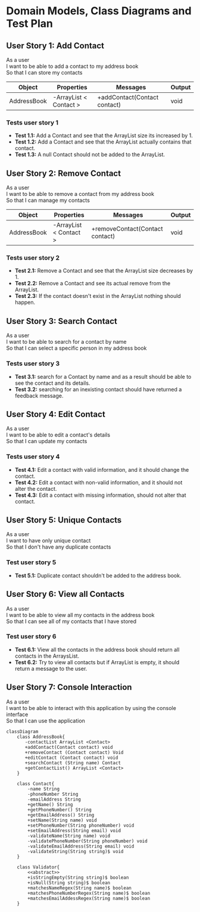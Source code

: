 # Domain Models, Class Diagrams and Test Plan

## User Story 1: Add Contact

As a user\
I want to be able to add a contact to my address book\
So that I can store my contacts

| Object      | Properties             | Messages                     | Output |
|-------------|------------------------|------------------------------|--------|
| AddressBook | -ArrayList < Contact > | +addContact(Contact contact) | void   |


### Tests user story 1
- **Test 1.1:** Add a Contact and see that the ArrayList size its increased by 1.
- **Test 1.2:** Add a Contact and see that the ArrayList actually contains that contact.
- **Test 1.3:** A null Contact should not be added to the ArrayList.


## User Story 2: Remove Contact

As a user\
I want to be able to remove a contact from my address book\
So that I can manage my contacts

| Object      | Properties             | Messages                        | Output |
|-------------|------------------------|---------------------------------|--------|
| AddressBook | -ArrayList < Contact > | +removeContact(Contact contact) | void   |


### Tests user story 2
- **Test 2.1:** Remove a Contact and see that the ArrayList size decreases by 1.
- **Test 2.2:** Remove a Contact and see its actual remove from the ArrayList.
- **Test 2.3:** If the contact doesn't exist in the ArrayList nothing should happen.

## User Story 3: Search Contact

As a user\
I want to be able to search for a contact by name\
So that I can select a specific person in my address book

### Tests user story 3
- **Test 3.1:** search for a Contact by name and as a result should be able to see the contact and its details.
- **Test 3.2:** searching for an inexisting contact should have returned a feedback message.

## User Story 4: Edit Contact

As a user\
I want to be able to edit a contact's details\
So that I can update my contacts

### Tests user story 4

- **Test 4.1:** Edit a contact with valid information, and it should change the contact.
- **Test 4.2:** Edit a contact with non-valid information, and it should not alter the contact.
- **Test 4.3:** Edit a contact with missing information, should not alter that contact.

## User Story 5: Unique Contacts

As a user\
I want to have only unique contact\
So that I don't have any duplicate contacts

### Test user story 5

- **Test 5.1:** Duplicate contact shouldn't be added to the address book.

## User Story 6: View all Contacts

As a user\
I want to be able to view all my contacts in the address book\
So that I can see all of my contacts that I have stored

### Test user story 6

- **Test 6.1:** View all the contacts in the address book should return all contacts in the ArraysList. 
- **Test 6.2:** Try to view all contacts but if ArrayList is empty, it should return a message to the user.

## User Story 7: Console Interaction

As a user\
I want to be able to interact with this application by using the console interface\
So that I can use the application 

```mermaid
classDiagram
    class AddressBook{
       -contactList ArrayList <Contact>
       +addContact(Contact contact) void
       +removeContact (Contact contact) Void
       +editContact (Contact contact) void
       +searchContact (String name) Contact
       +getContactList() ArrayList <Contact>
    }
    
    class Contact{
        -name String
        -phoneNumber String
        -emailAddress String
        +getName() String
        +getPhoneNumber() String
        +getEmailAddress() String
        +setName(String name) void
        +setPhoneNumber(String phoneNumber) void
        +setEmailAddress(String email) void
        -validateName(String name) void
        -validatePhoneNumber(String phoneNumber) void
        -validateEmailAddress(String email) void
        -validateString(String string)$ void
    }
    
    class Validator{
        <<abstract>>
        +isStringEmpty(String string)$ boolean
        +isNull(String string)$ boolean
        +matchesNameRegex(String name)$ boolean
        +matchesPhoneNumberRegex(String name)$ boolean
        +matchesEmailAddessRegex(String name)$ boolean
    }
    
```


